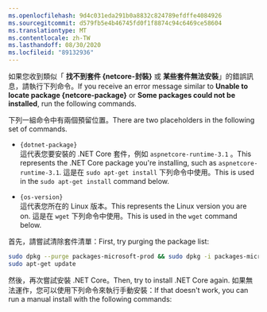 ```yaml
---
ms.openlocfilehash: 9d4c031eda291b0a8832c824789efdffe4084926
ms.sourcegitcommit: d579fb5e4b46745fd0f1f8874c94c6469ce58604
ms.translationtype: MT
ms.contentlocale: zh-TW
ms.lasthandoff: 08/30/2020
ms.locfileid: "89132936"
---
```


<span data-ttu-id="38542-101">如果您收到類似「 **找不到套件 {netcore-封裝}** 或 **某些套件無法安裝**」的錯誤訊息，請執行下列命令。</span><span class="sxs-lookup"><span data-stu-id="38542-101">If you receive an error message similar to **Unable to locate package {netcore-package}** or **Some packages could not be installed**, run the following commands.</span></span>

<span data-ttu-id="38542-102">下列一組命令中有兩個預留位置。</span><span class="sxs-lookup"><span data-stu-id="38542-102">There are two placeholders in the following set of commands.</span></span>

- `{dotnet-package}`\
<span data-ttu-id="38542-103">這代表您要安裝的 .NET Core 套件，例如 `aspnetcore-runtime-3.1` 。</span><span class="sxs-lookup"><span data-stu-id="38542-103">This represents the .NET Core package you're installing, such as `aspnetcore-runtime-3.1`.</span></span> <span data-ttu-id="38542-104">這是在 `sudo apt-get install` 下列命令中使用。</span><span class="sxs-lookup"><span data-stu-id="38542-104">This is used in the `sudo apt-get install` command below.</span></span>

- `{os-version}`\
<span data-ttu-id="38542-105">這代表您所在的 Linux 版本。</span><span class="sxs-lookup"><span data-stu-id="38542-105">This represents the Linux version you are on.</span></span> <span data-ttu-id="38542-106">這是在 `wget` 下列命令中使用。</span><span class="sxs-lookup"><span data-stu-id="38542-106">This is used in the `wget` command below.</span></span>

<span data-ttu-id="38542-107">首先，請嘗試清除套件清單：</span><span class="sxs-lookup"><span data-stu-id="38542-107">First, try purging the package list:</span></span>

```bash
sudo dpkg --purge packages-microsoft-prod && sudo dpkg -i packages-microsoft-prod.deb
sudo apt-get update
```

<span data-ttu-id="38542-108">然後，再次嘗試安裝 .NET Core。</span><span class="sxs-lookup"><span data-stu-id="38542-108">Then, try to install .NET Core again.</span></span> <span data-ttu-id="38542-109">如果無法運作，您可以使用下列命令來執行手動安裝：</span><span class="sxs-lookup"><span data-stu-id="38542-109">If that doesn't work, you can run a manual install with the following commands:</span></span>
